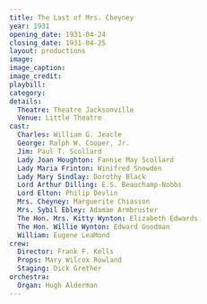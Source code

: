 ```yaml
---
title: The Last of Mrs. Cheyney
year: 1931
opening_date: 1931-04-24
closing_date: 1931-04-25
layout: productions
image:
image_caption:
image_credit:
playbill: 
category: 
details:
  Theatre: Theatre Jacksonville
  Venue: Little Theatre
cast:
  Charles: William G. Jeacle
  George: Ralph W. Cooper, Jr.
  Jim: Paul T. Scollard
  Lady Joan Houghton: Fannie May Scollard
  Lady Maria Frinton: Winifred Snowden
  Lady Mary Sindlay: Dorothy Black
  Lord Arthur Dilling: E.S. Beauchamp-Nobbs
  Lord Elton: Philip Devlin
  Mrs. Cheyney: Marguerite Chiasson
  Mrs. Sybil Ebley: Adamae Armbruster
  The Hon. Mrs. Kitty Wynton: Elizabeth Edwards
  The Hon. Willie Wynton: Edward Goodman
  William: Eugene LeaMond
crew:
  Director: Frank F. Kells
  Props: Mary Wilcox Rowland
  Staging: Dick Grether
orchestra: 
  Organ: Hugh Alderman
---
```

